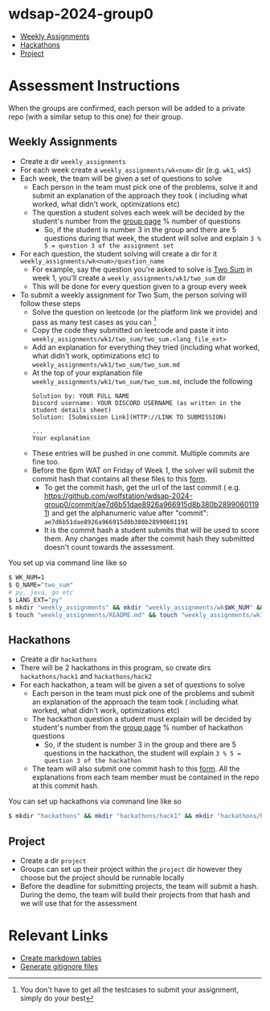 # wdsap-2024-group0

- [Weekly Assignments](#weekly-assignments)
- [Hackathons](#hackathons)
- [Project](#project)

# Assessment Instructions

When the groups are confirmed, each person will be added to a private repo (with a similar setup to this one) for their group.

## Weekly Assignments

- Create a dir `weekly_assignments`
- For each week create a `weekly_assignments/wk<num>` dir (e.g. `wk1`, `wk5`)
- Each week, the team will be given a set of questions to solve
    - Each person in the team must pick one of the problems, solve it and submit an explanation of the approach they took (
      including what worked, what didn't work, optimizations etc)
    - The question a student solves each week will be decided by the student's number from the [group page](https://docs.google.com/spreadsheets/d/115ZbiMFjQK_JwDPWpgBT3JjGaMTUgeN3wBUYteitAeM/edit?usp=sharing) % number
      of questions
        - So, if the student is number 3 in the group and there are 5 questions during that week, the student will
          solve and explain `3 % 5 = question 3 of the assignment set`
- For each question, the student solving will create a dir for it `weekly_assignments/wk<num>/question_name`
    - For example, say the question you're asked to solve
      is [Two Sum](https://leetcode.com/problems/two-sum/description/)
      in week 1, you'll create a `weekly_assignments/wk1/two_sum` dir
    - This will be done for every question given to a group every week
- To submit a weekly assignment for Two Sum, the person solving will follow these steps
    - Solve the question on leetcode (or the platform link we provide) and pass as many test cases as you
      can [^test-cases]
    - Copy the code they submitted on leetcode and paste it
      into `weekly_assignments/wk1/two_sum/two_sum.<lang_file_ext>`
    - Add an explanation for everything they tried (including what worked, what didn't work, optimizations etc)
      to `weekly_assignments/wk1/two_sum/two_sum.md`
    - At the top of your explanation file `weekly_assignments/wk1/two_sum/two_sum.md`, include the following
      ```
      Solution by: YOUR FULL NAME
      Discord username: YOUR DISCORD USERNAME (as written in the student details sheet)
      Solution: [Submission Link](HTTP://LINK TO SUBMISSION)

      ...
      Your explanation
      ``` 
    - These entries will be pushed in one commit. Multiple commits are fine too.
    - Before the 6pm WAT on Friday of Week 1, the solver will submit the commit hash that contains all these files to
      this [form](https://bit.ly/wdsapsubmissionform).
        - To get the commit hash, get the url of the last commit (
          e.g. https://github.com/wolfstation/wdsap-2024-group0/commit/ae7d6b51dae8926a966915d8b380b28990601191) and get
          the alphanumeric value after "commit": `ae7d6b51dae8926a966915d8b380b28990601191`
        - It is the commit hash a student submits that will be used to score them. Any changes made after the commit
          hash they submitted doesn't count towards the assessment.

You set up via command line like so

```bash
$ WK_NUM=1
$ Q_NAME="two_sum"
# py, java, go etc
$ LANG_EXT="py" 
$ mkdir "weekly_assignments" && mkdir "weekly_assignments/wk$WK_NUM" && mkdir "weekly_assignments/wk$WK_NUM/$Q_NAME"
$ touch "weekly_assignments/README.md" && touch "weekly_assignments/wk1/$Q_NAME/$Q_NAME.$LANG_EXT" && touch "weekly_assignments/wk1/$Q_NAME/$Q_NAME.md"
```

[^test-cases]: You don't have to get all the testcases to submit your assignment, simply do your best

## Hackathons

- Create a dir `hackathons`
- There will be 2 hackathons in this program, so create dirs `hackathons/hack1` and `hackathons/hack2`
- For each hackathon, a team will be given a set of questions to solve
    - Each person in the team must pick one of the problems and submit an explanation of the approach the team took (
      including what worked, what didn't work, optimizations etc)
    - The hackathon question a student must explain will be decided by student's number from the [group page](https://docs.google.com/spreadsheets/d/115ZbiMFjQK_JwDPWpgBT3JjGaMTUgeN3wBUYteitAeM/edit?usp=sharing) % number
      of hackathon questions
        - So, if the student is number 3 in the group and there are 5 questions in the hackathon, the student will
          explain `3 % 5 = question 3 of the hackathon`
    - The team will also submit one commit hash to this [form](https://bit.ly/wdsapsubmissionform). All the explanations from each team member must be
      contained in the repo at this commit hash.

You can set up hackathons via command line like so

```bash
$ mkdir "hackathons" && mkdir "hackathons/hack1" && mkdir "hackathons/hack2"
``` 

## Project

- Create a dir `project`
- Groups can set up their project within the `project` dir however they choose but the project should be runnable
  locally
- Before the deadline for submitting projects, the team will submit a hash. During the demo, the team will build their
  projects from that hash and we will use that for the assessment

# Relevant Links
- [Create markdown tables](https://www.tablesgenerator.com/markdown_tables)
- [Generate gitignore files](https://www.toptal.com/developers/gitignore/)
